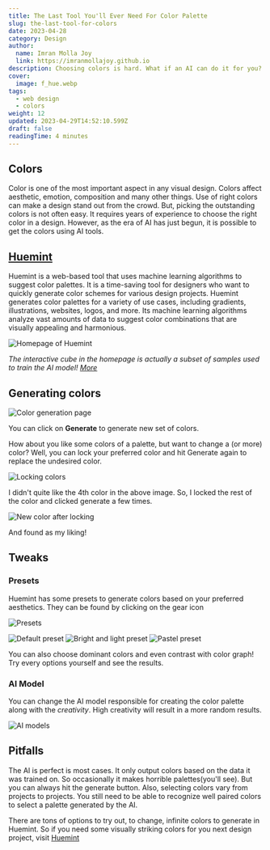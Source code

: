 ```yaml
---
title: The Last Tool You'll Ever Need For Color Palette
slug: the-last-tool-for-colors
date: 2023-04-28
category: Design
author:
  name: Imran Molla Joy
  link: https://imranmollajoy.github.io
description: Choosing colors is hard. What if an AI can do it for you? Let's explore the possibilities.
cover:
  image: f_hue.webp
tags:
  - web design
  - colors
weight: 12
updated: 2023-04-29T14:52:10.599Z
draft: false
readingTime: 4 minutes
---
```


## Colors

Color is one of the most important aspect in any visual design. Colors affect aesthetic, emotion, composition and many other things. Use of right colors can make a design stand out from the crowd. But, picking the outstanding colors is not often easy. It requires years of experience to choose the right color in a design. However, as the era of AI has just begun, it is possible to get the colors using AI tools.

## [Huemint](https://huemint.com)

Huemint is a web-based tool that uses machine learning algorithms to suggest color palettes. It is a time-saving tool for designers who want to quickly generate color schemes for various design projects. Huemint generates color palettes for a variety of use cases, including gradients, illustrations, websites, logos, and more. Its machine learning algorithms analyze vast amounts of data to suggest color combinations that are visually appealing and harmonious.

![Homepage of Huemint]({slug}/huemint_homepage.webp)

_The interactive cube in the homepage is actually a subset of samples used to train the AI model! [More](https://huemint.com/about/#:~:text=subset%20of%20the-,samples,-plotted%20in%20CIE)_

## Generating colors

![Color generation page](the-last-tool-for-colors/magazine_colors.webp)

You can click on **Generate** to generate new set of colors.

How about you like some colors of a palette, but want to change a (or more) color? Well, you can lock your preferred color and hit Generate again to replace the undesired color.

![Locking colors](the-last-tool-for-colors/lock_colors.webp)

I didn't quite like the 4th color in the above image. So, I locked the rest of the color and clicked generate a few times.

![New color after locking](the-last-tool-for-colors/picked_color_after_lock.webp)

And found as my liking!

## Tweaks

### Presets

Huemint has some presets to generate colors based on your preferred aesthetics. They can be found by clicking on the gear icon

![Presets](the-last-tool-for-colors/preset_options.webp)

<div class="flex gap-4 flex-col lg:flex-row">

![Default preset](the-last-tool-for-colors/preset_default.webp)
![Bright and light preset](the-last-tool-for-colors/preset_bright.webp)
![Pastel preset](the-last-tool-for-colors/preset_pastel.webp)

</div>

You can also choose dominant colors and even contrast with color graph! Try every options yourself and see the results.

### AI Model

You can change the AI model responsible for creating the color palette along with the _creativity_. High creativity will result in a more random results.

![AI models](the-last-tool-for-colors/generation_option.webp)

## Pitfalls

The AI is perfect is most cases. It only output colors based on the data it was trained on. So occasionally it makes horrible palettes(you'll see). But you can always hit the generate button. Also, selecting colors vary from projects to projects. You still need to be able to recognize well paired colors to select a palette generated by the AI.

There are tons of options to try out, to change, infinite colors to generate in Huemint. So if you need some visually striking colors for you next design project, visit [Huemint](https://huemint.com)
